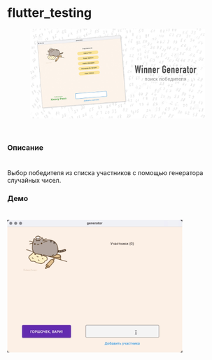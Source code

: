 # flutter_testing

<p align="center">
<img src="demo/cover.jpg" width=400> 
</p>
<br> 

### Описание
# 
Выбор победителя из списка участников с помощью генератора случайных чисел. 

### Демо
# 
<img src="demo/demo.gif" width=400>